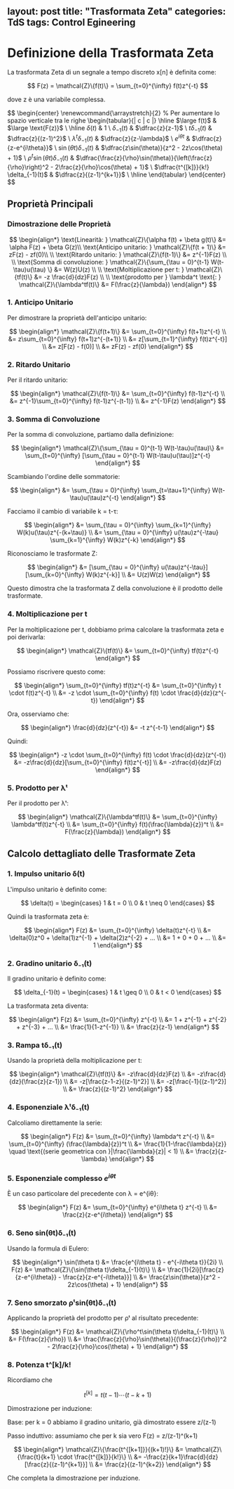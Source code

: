 layout: post
title: "Trasformata Zeta"
categories: TdS
tags: Control Egineering
---
# Definizione della Trasformata Zeta

La trasformata Zeta di un segnale a tempo discreto x[n] è definita come:

$$
F(z) = \mathcal{Z}\{f(t)\} = \sum_{t=0}^{\infty} f(t)z^{-t}
$$

dove z è una variabile complessa.

<!--excerpt-->
$$
\begin{center}
\renewcommand{\arraystretch}{2} % Per aumentare lo spazio verticale tra le righe
\begin{tabular}{| c | c |}
\hline
$\large f(t)$ & $\large \text{F(z)}$ \\
\hline
$\delta(t)$ & $1$ \\
$\delta_{-1}(t)$ & $\dfrac{z}{z-1}$ \\
$t\delta_{-1}(t)$ & $\dfrac{z}{(z-1)^2}$ \\
$\lambda^t\delta_{-1}(t)$ & $\dfrac{z}{z-\lambda}$ \\
$e^{i\theta t}$ & $\dfrac{z}{z-e^{i\theta}}$ \\
$\sin(\theta t)\delta_{-1}(t)$ & $\dfrac{z\sin(\theta)}{z^2 - 2z\cos(\theta) + 1}$ \\
$\rho^t\sin(\theta t)\delta_{-1}(t)$ & $\dfrac{\frac{z}{\rho}\sin(\theta)}{\left(\frac{z}{\rho}\right)^2 - 2\frac{z}{\rho}\cos(\theta) + 1}$ \\
$\dfrac{t^{[k]}}{k!} \delta_{-1}(t)$ & $\dfrac{z}{(z-1)^{k+1}}$ \\
\hline
\end{tabular}
\end{center}
$$

## Proprietà Principali

### Dimostrazione delle Proprietà

$$
\begin{align*}
\text{Linearità: } \mathcal{Z}\{\alpha f(t) + \beta g(t)\} &= \alpha F(z) + \beta G(z)\\
\text{Anticipo unitario:  } \mathcal{Z}\{f(t + 1)\} &= zF(z) - zf(0)\\ \\
\text{Ritardo unitario:  } \mathcal{Z}\{f(t-1)\} &= z^{-1}F(z) \\ \\
\text{Somma di convoluzione: } \mathcal{Z}\{\sum_{\tau = 0}^{t-1} W(t-\tau)u(\tau) \} &= W(z)U(z) \\ \\
\text{Moltiplicazione per t: } \mathcal{Z}\{tf(t)\} &= -z \frac{d}{dz}F(z) \\ \\
\text{prodotto per } \lambda^t \text{: } \mathcal{Z}\{\lambda^tf(t)\} &= F(\frac{z}{\lambda})
\end{align*}
$$

### 1. Anticipo Unitario

Per dimostrare la proprietà dell'anticipo unitario:

$$
\begin{align*}
\mathcal{Z}\{f(t+1)\} &= \sum_{t=0}^{\infty} f(t+1)z^{-t} \\
&= z\sum_{t=0}^{\infty} f(t+1)z^{-(t+1)} \\
&= z[\sum_{t=1}^{\infty} f(t)z^{-t}] \\
&= z[F(z) - f(0)] \\
&= zF(z) - zf(0)
\end{align*}
$$

### 2. Ritardo Unitario

Per il ritardo unitario:

$$
\begin{align*}
\mathcal{Z}\{f(t-1)\} &= \sum_{t=0}^{\infty} f(t-1)z^{-t} \\
&= z^{-1}\sum_{t=0}^{\infty} f(t-1)z^{-(t-1)} \\
&= z^{-1}F(z)
\end{align*}
$$

### 3. Somma di Convoluzione

Per la somma di convoluzione, partiamo dalla definizione:

$$
\begin{align*}
\mathcal{Z}\{\sum_{\tau = 0}^{t-1} W(t-\tau)u(\tau)\} &= \sum_{t=0}^{\infty} [\sum_{\tau = 0}^{t-1} W(t-\tau)u(\tau)]z^{-t}
\end{align*}
$$

Scambiando l'ordine delle sommatorie:

$$
\begin{align*}
&= \sum_{\tau = 0}^{\infty} \sum_{t=\tau+1}^{\infty} W(t-\tau)u(\tau)z^{-t}
\end{align*}
$$

Facciamo il cambio di variabile k = t-τ:

$$
\begin{align*}
&= \sum_{\tau = 0}^{\infty} \sum_{k=1}^{\infty} W(k)u(\tau)z^{-(k+\tau)} \\
&= \sum_{\tau = 0}^{\infty} u(\tau)z^{-\tau} \sum_{k=1}^{\infty} W(k)z^{-k}
\end{align*}
$$

Riconosciamo le trasformate Z:

$$
\begin{align*}
&= [\sum_{\tau = 0}^{\infty} u(\tau)z^{-\tau}][\sum_{k=0}^{\infty} W(k)z^{-k}] \\
&= U(z)W(z)
\end{align*}
$$

Questo dimostra che la trasformata Z della convoluzione è il prodotto delle trasformate.

### 4. Moltiplicazione per t

Per la moltiplicazione per t, dobbiamo prima calcolare la trasformata zeta e poi derivarla:

$$
\begin{align*}
\mathcal{Z}\{tf(t)\} &= \sum_{t=0}^{\infty} tf(t)z^{-t}
\end{align*}
$$

Possiamo riscrivere questo come:

$$
\begin{align*}
\sum_{t=0}^{\infty} tf(t)z^{-t} &= \sum_{t=0}^{\infty} t \cdot f(t)z^{-t} \\
&= -z \cdot \sum_{t=0}^{\infty} f(t) \cdot \frac{d}{dz}(z^{-t})
\end{align*}
$$

Ora, osserviamo che:

$$
\begin{align*}
\frac{d}{dz}(z^{-t}) &= -t z^{-t-1}
\end{align*}
$$

Quindi:

$$
\begin{align*}
-z \cdot \sum_{t=0}^{\infty} f(t) \cdot \frac{d}{dz}(z^{-t}) &= -z\frac{d}{dz}[\sum_{t=0}^{\infty} f(t)z^{-t}] \\
&= -z\frac{d}{dz}F(z)
\end{align*}
$$

### 5. Prodotto per λᵗ

Per il prodotto per λᵗ:

$$
\begin{align*}
\mathcal{Z}\{\lambda^tf(t)\} &= \sum_{t=0}^{\infty} \lambda^tf(t)z^{-t} \\
&= \sum_{t=0}^{\infty} f(t)(\frac{\lambda}{z})^t \\
&= F(\frac{z}{\lambda})
\end{align*}
$$

## Calcolo dettagliato delle Trasformate Zeta

### 1. Impulso unitario δ(t)

L'impulso unitario è definito come:

$$
\delta(t) = \begin{cases} 1 & t = 0 \\ 0 & t \neq 0 \end{cases}
$$

Quindi la trasformata zeta è:

$$
\begin{align*}
F(z) &= \sum_{t=0}^{\infty} \delta(t)z^{-t} \\
&= \delta(0)z^0 + \delta(1)z^{-1} + \delta(2)z^{-2} + ... \\
&= 1 + 0 + 0 + ... \\
&= 1
\end{align*}
$$

### 2. Gradino unitario δ₋₁(t)

Il gradino unitario è definito come:

$$
\delta_{-1}(t) = \begin{cases} 1 & t \geq 0 \\ 0 & t < 0 \end{cases}
$$

La trasformata zeta diventa:

$$
\begin{align*}
F(z) &= \sum_{t=0}^{\infty} z^{-t} \\
&= 1 + z^{-1} + z^{-2} + z^{-3} + ... \\
&= \frac{1}{1-z^{-1}} \\
&= \frac{z}{z-1}
\end{align*}
$$

### 3. Rampa tδ₋₁(t)

Usando la proprietà della moltiplicazione per t:

$$
\begin{align*}
\mathcal{Z}\{tf(t)\} &= -z\frac{d}{dz}F(z) \\
&= -z\frac{d}{dz}(\frac{z}{z-1}) \\
&= -z[\frac{z-1-z}{(z-1)^2}] \\
&= -z[\frac{-1}{(z-1)^2}] \\
&= \frac{z}{(z-1)^2}
\end{align*}
$$

### 4. Esponenziale λᵗδ₋₁(t)

Calcoliamo direttamente la serie:

$$
\begin{align*}
F(z) &= \sum_{t=0}^{\infty} \lambda^t z^{-t} \\
&= \sum_{t=0}^{\infty} (\frac{\lambda}{z})^t \\
&= \frac{1}{1-\frac{\lambda}{z}} \quad \text{(serie geometrica con }|\frac{\lambda}{z}| < 1) \\
&= \frac{z}{z-\lambda}
\end{align*}
$$

### 5. Esponenziale complesso $e^{iθt}$

È un caso particolare del precedente con λ = e^{iθ}:

$$
\begin{align*}
F(z) &= \sum_{t=0}^{\infty} e^{i\theta t} z^{-t} \\
&= \frac{z}{z-e^{i\theta}}
\end{align*}
$$

### 6. Seno sin(θt)δ₋₁(t)

Usando la formula di Eulero:

$$
\begin{align*}
\sin(\theta t) &= \frac{e^{i\theta t} - e^{-i\theta t}}{2i} \\
F(z) &= \mathcal{Z}\{\sin(\theta t)\delta_{-1}(t)\} \\
&= \frac{1}{2i}[\frac{z}{z-e^{i\theta}} - \frac{z}{z-e^{-i\theta}}] \\
&= \frac{z\sin(\theta)}{z^2 - 2z\cos(\theta) + 1}
\end{align*}
$$

### 7. Seno smorzato ρᵗsin(θt)δ₋₁(t)

Applicando la proprietà del prodotto per ρᵗ al risultato precedente:

$$
\begin{align*}
F(z) &= \mathcal{Z}\{\rho^t\sin(\theta t)\delta_{-1}(t)\} \\
&= F(\frac{z}{\rho}) \\
&= \frac{\frac{z}{\rho}\sin(\theta)}{(\frac{z}{\rho})^2 - 2\frac{z}{\rho}\cos(\theta) + 1}
\end{align*}
$$

### 8. Potenza t^[k]/k!

Ricordiamo che 

$$
t^{[k]}=t(t-1)\cdots(t-k+1)
$$

Dimostrazione per induzione:

Base: per k = 0 abbiamo il gradino unitario, già dimostrato essere z/(z-1)

Passo induttivo: assumiamo che per k sia vero F(z) = z/(z-1)^(k+1)

$$
\begin{align*}
\mathcal{Z}\{\frac{t^{[k+1]}}{(k+1)!}\} &= \mathcal{Z}\{\frac{t}{k+1} \cdot \frac{t^{[k]}}{k!}\} \\
&= -\frac{z}{k+1}\frac{d}{dz}[\frac{z}{(z-1)^{k+1}}] \\
&= \frac{z}{(z-1)^{k+2}}
\end{align*}
$$

Che completa la dimostrazione per induzione.
